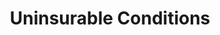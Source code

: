 ---
order: 8
spoke: More Resources
href: https://www.benefits.va.gov/INSURANCE/uninsurable.asp
title: Uninsurable Conditions
---
